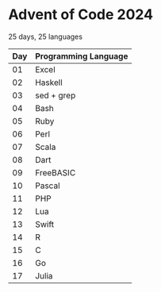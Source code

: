 # Advent of Code 2024
25 days, 25 languages


| Day | Programming Language |
|-----|----------------------|
| 01  | Excel                |
| 02  | Haskell              |
| 03  | sed + grep           |
| 04  | Bash                 |
| 05  | Ruby                 |
| 06  | Perl                 |
| 07  | Scala                |
| 08  | Dart                 |
| 09  | FreeBASIC            |
| 10  | Pascal               |
| 11  | PHP                  |
| 12  | Lua                  | 
| 13  | Swift                |
| 14  | R                    |
| 15  | C                    |
| 16  | Go                   |
| 17  | Julia                |
